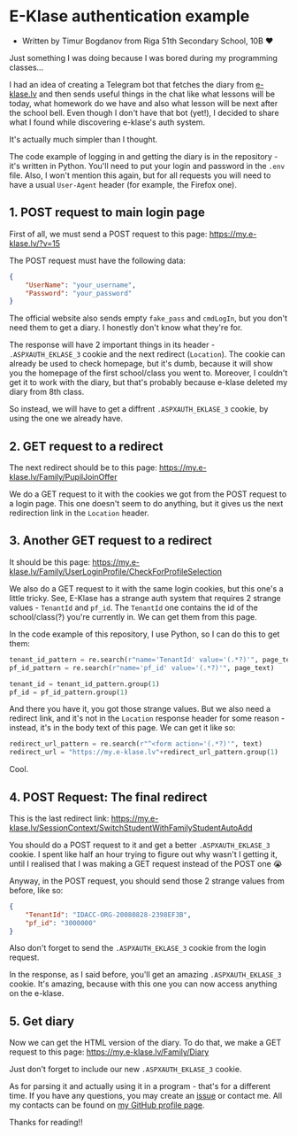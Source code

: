 # E-Klase authentication example
- Written by Timur Bogdanov from Riga 51th Secondary School, 10B ❤️

Just something I was doing because I was bored during my programming classes...

I had an idea of creating a Telegram bot that fetches the diary from [e-klase.lv](https://e-klase.lv) and then sends useful things in the chat like what lessons will be today, what homework do we have and also what lesson will be next after the school bell. Even though I don't have that bot (yet!), I decided to share what I found while discovering e-klase's auth system.

It's actually much simpler than I thought.

The code example of logging in and getting the diary is in the repository - it's written in Python. You'll need to put your login and password in the `.env` file. Also, I won't mention this again, but for all requests you will need to have a usual `User-Agent` header (for example, the Firefox one).

## 1. POST request to main login page
First of all, we must send a POST request to this page: https://my.e-klase.lv/?v=15

The POST request must have the following data:
```json
{
    "UserName": "your_username",
    "Password": "your_password"
}
```
The official website also sends empty `fake_pass` and `cmdLogIn`, but you don't need them to get a diary. I honestly don't know what they're for.

The response will have 2 important things in its header - `.ASPXAUTH_EKLASE_3` cookie and the next redirect (`Location`). The cookie can already be used to check homepage, but it's dumb, because it will show you the homepage of the first school/class you went to. Moreover, I couldn't get it to work with the diary, but that's probably because e-klase deleted my diary from 8th class.

So instead, we will have to get a diffrent `.ASPXAUTH_EKLASE_3` cookie, by using the one we already have.

## 2. GET request to a redirect
The next redirect should be to this page: https://my.e-klase.lv/Family/PupilJoinOffer

We do a GET request to it with the cookies we got from the POST request to a login page. This one doesn't seem to do anything, but it gives us the next redirection link in the `Location` header.

## 3. Another GET request to a redirect
It should be this page: https://my.e-klase.lv/Family/UserLoginProfile/CheckForProfileSelection

We also do a GET request to it with the same login cookies, but this one's a little tricky. See, E-Klase has a strange auth system that requires 2 strange values - `TenantId` and `pf_id`. The `TenantId` one contains the id of the school/class(?) you're currently in. We can get them from this page.

In the code example of this repository, I use Python, so I can do this to get them:
```python
tenant_id_pattern = re.search(r"name='TenantId' value='(.*?)'", page_text)
pf_id_pattern = re.search(r"name='pf_id' value='(.*?)'", page_text)

tenant_id = tenant_id_pattern.group(1)
pf_id = pf_id_pattern.group(1)
```
And there you have it, you got those strange values. But we also need a redirect link, and it's not in the `Location` response header for some reason - instead, it's in the body text of this page. We can get it like so:
```python
redirect_url_pattern = re.search(r"^<form action='(.*?)'", text)
redirect_url = "https://my.e-klase.lv"+redirect_url_pattern.group(1)
```
Cool.

## 4. POST Request: The final redirect
This is the last redirect link: https://my.e-klase.lv/SessionContext/SwitchStudentWithFamilyStudentAutoAdd

You should do a POST request to it and get a better `.ASPXAUTH_EKLASE_3` cookie. I spent like half an hour trying to figure out why wasn't I getting it, until I realised that I was making a GET request instead of the POST one 😭

Anyway, in the POST request, you should send those 2 strange values from before, like so:
```json
{
    "TenantId": "IDACC-ORG-20080828-2398EF3B",
    "pf_id": "3000000"
}
```
Also don't forget to send the `.ASPXAUTH_EKLASE_3` cookie from the login request.

In the response, as I said before, you'll get an amazing `.ASPXAUTH_EKLASE_3` cookie. It's amazing, because with this one you can now access anything on the e-klase.

## 5. Get diary
Now we can get the HTML version of the diary. To do that, we make a GET request to this page: https://my.e-klase.lv/Family/Diary

Just don't forget to include our new `.ASPXAUTH_EKLASE_3` cookie.

As for parsing it and actually using it in a program - that's for a different time. If you have any questions, you may create an [issue](https://github.com/F1zzTao/EklaseAuth/issues) or contact me. All my contacts can be found on [my GitHub profile page](https://github.com/F1zzTao#user-content-contact-me-im-most-likely-bored-so-send-anything-please).

Thanks for reading!!
